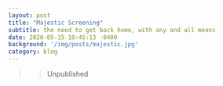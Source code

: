 ```yaml
---
layout: post
title: "Majestic Screening"
subtitle: the need to get back home, with any and all means
date: 2020-05-15 10:45:13 -0400
background: '/img/posts/majestic.jpg'
category: blog
---
```

>> Unpublished
